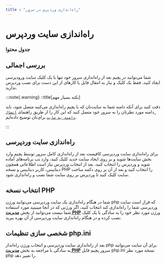 ```yaml
---
title : "راه‌اندازی وردپرس در سرور"
---
```


# راه‌اندازی سایت وردپرس

### جدول محتوا

## بررسی اجمالی 

شما می‌توانید در پچیم بعد از راه‌اندازی سرور خود تنها با یک کلیک سایت ورودپرسی ایجاد کنید، فقط یک کلیک و نیاز به انتقال فایل یا کارهای از این دست برای نصب وردپرس ندارید.

:::note{.warning}
::title[نکته بسیار مهم]

دقت کنید برای آنکه دامنه شما به سایت‌تان که با پچیم راه‌اندازی می‌کنید متصل شود، باید دامنه مورد نظرتان را به سرور خود متصل کنید که این کار را از طریق راهنمای [`اتصال دامنه به سایت`](/sites/setup-site/connect-domain-to-site) برای‌تان توضیح داده‌ایم.

:::

## راه‌اندازی سایت وردپرسی

برای راه‌اندازی سایت وردپرسی کافیست بعد از راه‌اندازی کامل سرور توسط پچیم وارد بخش سایت‌ها شوید و بر روی ایجاد سایت جدید کلیک کنید، وارد تب برنامه‌های آماده شوید و وردپرس را انتخاب کنید، بعد از انتخاب وردپرس نیاز است اطلاعاتی همچون دیتابیس، کاربر دیتابیس و نسخه PHP را انتخاب کنید و بعد از آن بر روی دکمه ساخت سایت کلیک کنید تا وردپرس بر روی سایت شما نصب و راه‌اندازی شود.

## انتخاب نسخه PHP

شما در هنگام راه‌اندازی یک سایت وردپرسی می‌توانید ورژن php که قرار است سایت وردپرسی شما را راه‌اندازی کند انتخاب کنید، اگر ورژنی که در آنجا میبینید مورد استفاده شما نیست می‌توانید از بخش [**مدیریت PHP**](/servers/php) ورژن مورد نظر خود را به سادگی با یک کلیک نصب کرده و در هنگام راه‌اندازی سایت وردپرسی از آن بهره ببرید.

## شخصی سازی تنظیمات php.ini

بعد از راه‌اندازی سایت وردپرسی و انتخاب ورژن راه‌انداز php برای آن سایت می‌توانید به سادگی با مراجعه به بخش [**مدیریت PHP**](/servers/php) سرور پچیم فایل php.ini نسخه مورد نظر php را تغییر دهد.
